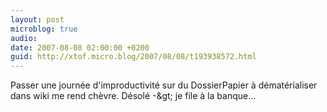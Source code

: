 ```yaml
---
layout: post
microblog: true
audio: 
date: 2007-08-08 02:00:00 +0200
guid: http://xtof.micro.blog/2007/08/08/t193938572.html
---
```

Passer une journée d'improductivité sur du DossierPapier à dématérialiser dans wiki me rend chèvre. Désolé -&amp;gt; je file à la banque...
